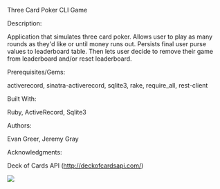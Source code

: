 Three Card Poker CLI Game

Description:

Application that simulates three card poker. Allows user to play as many rounds as they'd like or until money runs out. Persists final user purse values to leaderboard table. Then lets user decide to remove their game from leaderboard and/or reset leaderboard.

Prerequisites/Gems:

activerecord,
sinatra-activerecord,
sqlite3, 
rake,
require_all,
rest-client

Built With:

Ruby,
ActiveRecord,
Sqlite3

Authors:

Evan Greer, Jeremy Gray

Acknowledgments:

Deck of Cards API (http://deckofcardsapi.com/)

![]("demo.gif")
